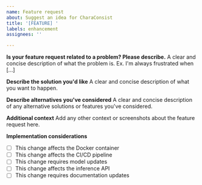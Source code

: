 ```yaml
---
name: Feature request
about: Suggest an idea for CharaConsist
title: '[FEATURE] '
labels: enhancement
assignees: ''

---
```


**Is your feature request related to a problem? Please describe.**
A clear and concise description of what the problem is. Ex. I'm always frustrated when [...]

**Describe the solution you'd like**
A clear and concise description of what you want to happen.

**Describe alternatives you've considered**
A clear and concise description of any alternative solutions or features you've considered.

**Additional context**
Add any other context or screenshots about the feature request here.

**Implementation considerations**
- [ ] This change affects the Docker container
- [ ] This change affects the CI/CD pipeline
- [ ] This change requires model updates
- [ ] This change affects the inference API
- [ ] This change requires documentation updates